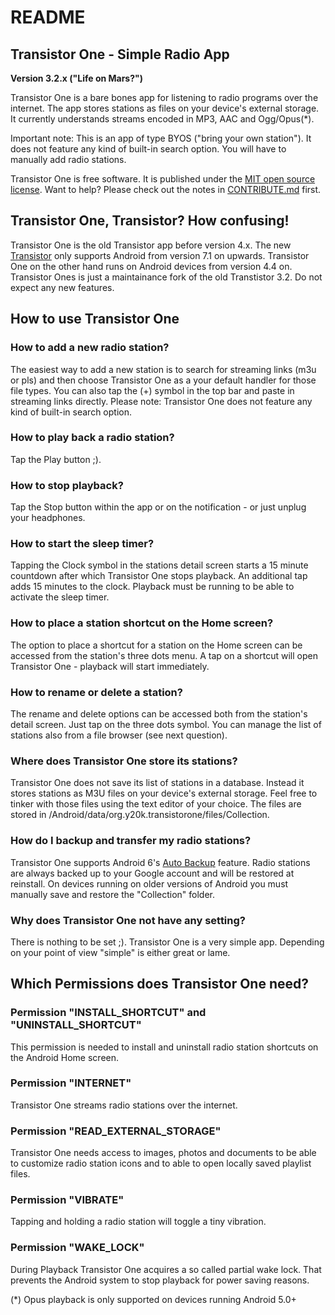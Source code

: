 README
======

Transistor One - Simple Radio App
-----------------------------

**Version 3.2.x ("Life on Mars?")**

Transistor One is a bare bones app for listening to radio programs over the internet. The app stores stations as files on your device's external storage. It currently understands streams encoded in MP3, AAC and Ogg/Opus(*).

Important note: This is an app of type BYOS ("bring your own station"). It does not feature any kind of built-in search option. You will have to manually add radio stations.

Transistor One is free software. It is published under the [MIT open source license](https://opensource.org/licenses/MIT). Want to help? Please check out the notes in [CONTRIBUTE.md](https://github.com/y20k/transistorone/blob/master/CONTRIBUTE.md) first.

Transistor One, Transistor? How confusing!
------------------
Transistor One is the old Transistor app before version 4.x. The new [Transistor](https://github.com/y20k/transistor/) only supports Android from version 7.1 on upwards. Transistor One on the other hand runs on Android devices from version 4.4 on. Transistor Ones is just a maintainance fork of the old Transtistor 3.2. Do not expect any new features.

How to use Transistor One
---------------------
### How to add a new radio station?
The easiest way to add a new station is to search for streaming links (m3u or pls) and then choose Transistor One as a your default handler for those file types. You can also tap the (+) symbol in the top bar and paste in streaming links directly. Please note: Transistor One does not feature any kind of built-in search option.

### How to play back a radio station?
Tap the Play button ;).

### How to stop playback?
Tap the Stop button within the app or on the notification - or just unplug your headphones.

### How to start the sleep timer?
Tapping the Clock symbol in the stations detail screen starts a 15 minute countdown after which Transistor One stops playback. An additional tap adds 15 minutes to the clock. Playback must be running to be able to activate the sleep timer.

### How to place a station shortcut on the Home screen?
The option to place a shortcut for a station on the Home screen can be accessed from the station's three dots menu. A tap on a shortcut will open Transistor One - playback will start immediately.

### How to rename or delete a station?
The rename and delete options can be accessed both from the station's detail screen. Just tap on the three dots symbol. You can manage the list of stations also from a file browser (see next question).

### Where does Transistor One store its stations?
Transistor One does not save its list of stations in a database. Instead it stores stations as M3U files on your device's external storage. Feel free to tinker with those files using the text editor of your choice. The files are stored in /Android/data/org.y20k.transistorone/files/Collection.

### How do I backup and transfer my radio stations?
Transistor One supports Android 6's [Auto Backup](http://developer.android.com/about/versions/marshmallow/android-6.0.html#backup) feature. Radio stations are always backed up to your Google account and will be restored at reinstall. On devices running on older versions of Android you must manually save and restore the "Collection" folder.

### Why does Transistor One not have any setting?
There is nothing to be set ;). Transistor One is a very simple app. Depending on your point of view "simple" is either great or lame.

Which Permissions does Transistor One need?
---------------------------------------
### Permission "INSTALL_SHORTCUT" and "UNINSTALL_SHORTCUT"
This permission is needed to install and uninstall radio station shortcuts on the Android Home screen.

### Permission "INTERNET"
Transistor One streams radio stations over the internet.

### Permission "READ_EXTERNAL_STORAGE"
Transistor One needs access to images, photos and documents to be able to customize radio station icons and to able to open locally saved playlist files.

### Permission "VIBRATE"
Tapping and holding a radio station will toggle a tiny vibration.

### Permission "WAKE_LOCK"
During Playback Transistor One acquires a so called partial wake lock. That prevents the Android system to stop playback for power saving reasons.

(*) Opus playback is only supported on devices running Android 5.0+